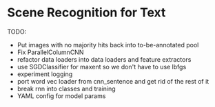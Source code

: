# Scene Recognition for Text

TODO:
- Put images with no majority hits back into to-be-annotated pool
- Fix ParallelColumnCNN
- refactor data loaders into data loaders and feature extractors
- use SGDClassifier for maxent so we don't have to use lbfgs
- experiment logging
- port word vec loader from cnn\_sentence and get rid of the rest of it
- break rnn into classes and training
- YAML config for model params
